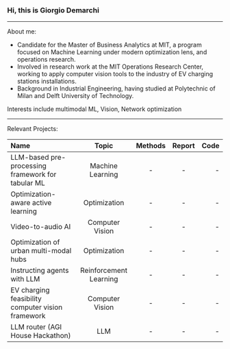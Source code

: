 ### Hi, this is Giorgio Demarchi
---
About me: 
- Candidate for the Master of Business Analytics at MIT, a program focused on Machine Learning under modern optimization lens, and operations research. 
- Involved in research work at the MIT Operations Research Center, working to apply computer vision tools to the industry of EV charging stations installations.
- Background in Industrial Engineering, having studied at Polytechnic of Milan and Delft University of Technology.

Interests include multimodal ML, Vision, Network optimization

---

Relevant Projects:

| Name | Topic  | Methods |Report | Code |
|:--------------|:---------------:|:---------------:|:---------------:|--------------:|
| LLM-based pre-processing framework for tabular ML | Machine Learning | - |- | - |
| Optimization-aware active learning | Optimization | - |- | - |
| Video-to-audio AI | Computer Vision | - |- | - |
| Optimization of urban multi-modal hubs | Optimization | - |-  | - |
| Instructing agents with LLM | Reinforcement Learning | - | - |- |
| EV charging feasibility computer vision framework | Computer Vision | - |-  | - | 
| LLM router (AGI House Hackathon) | LLM | - |-  | - | 
